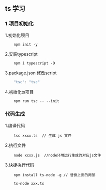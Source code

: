 ## ts 学习
### 1.项目初始化
1.初始化项目
```
    npm init -y 
```
2.安装typescript 
```
    npm i typescript -D
```
3.package.json 修改script
```js
    "tsc": "tsc"
```
4.初始化ts项目
```
    npm run tsc -- --init
```

### 代码生成
1.编译代码
```
    tsc xxxx.ts  // 生成 js 文件
```
2.执行文件
```
    node xxxx.js  //node环境运行生成的对应js文件
```
3.快捷执行代码
```
    npm install ts-node -g // 替换上面的两部

    ts-node xxx.ts  
```
